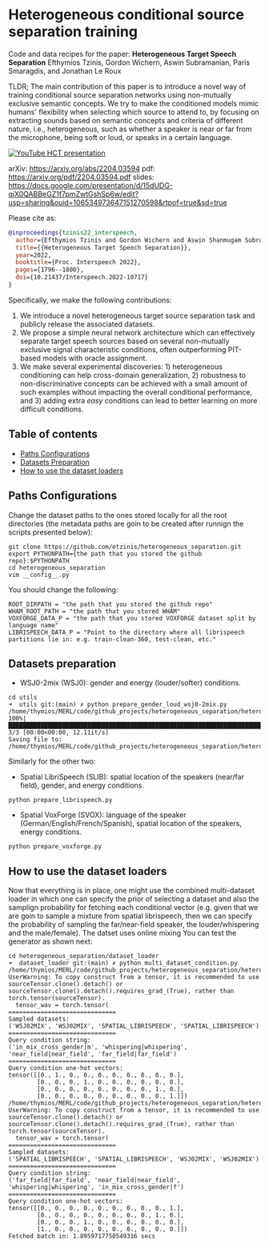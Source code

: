 # Heterogeneous conditional source separation training

Code and data recipes for the paper: 
**Heterogeneous Target Speech Separation** 
Efthymios Tzinis, Gordon Wichern, Aswin Subramanian, Paris Smaragdis, and Jonathan Le Roux

TLDR; The main contribution of this paper is to introduce a novel way of training conditional source separation networks using non-mutually exclusive semantic concepts. We try to make the conditioned models mimic humans' flexibility when selecting which source to attend to, by focusing on extracting sounds based on semantic concepts and criteria of different nature, i.e., heterogeneous, such as whether a speaker is near or far from the microphone, being soft or loud, or speaks in a certain language.

[![YouTube HCT presentation](https://img.youtube.com/vi/tPjGSuBcGA4/0.jpg)](https://www.youtube.com/watch?v=tPjGSuBcGA4 "Virtual Interspeech paper's presentation")

arXiv: https://arxiv.org/abs/2204.03594
pdf: https://arxiv.org/pdf/2204.03594.pdf
slides: https://docs.google.com/presentation/d/15dUDG-qiX0QABBeGZ1f7pmZwtGshSp6w/edit?usp=sharing&ouid=106534973647151270598&rtpof=true&sd=true

Please cite as:
```BibTex
@inproceedings{tzinis22_interspeech,
  author={Efthymios Tzinis and Gordon Wichern and Aswin Shanmugam Subramanian and Paris Smaragdis and Jonathan {Le Roux}},
  title={{Heterogeneous Target Speech Separation}},
  year=2022,
  booktitle={Proc. Interspeech 2022},
  pages={1796--1800},
  doi={10.21437/Interspeech.2022-10717}
}
```

Specifically, we make the following contributions:

1. We introduce a novel heterogeneous target source separation task and publicly release the associated datasets. 
2. We propose a simple neural network architecture which can effectively separate target speech sources based on several non-mutually exclusive signal characteristic conditions, often outperforming PIT-based models with oracle assignment.
3. We make several experimental discoveries: 1) heterogeneous conditioning can help cross-domain generalization, 2) robustness to non-discriminative concepts can be achieved with a small amount of such examples without impacting the overall conditional performance, and 3) adding extra _easy_ conditions can lead to better learning on more difficult conditions.

## Table of contents

- [Paths Configurations](#paths-configurations)
- [Datasets Preparation](#datasets-preparation)
- [How to use the dataset loaders](#how-to-use-the-dataset-loaders)

## Paths Configurations

Change the dataset paths to the ones stored locally for all the root directories (the metadata paths are goin to be created after runnign the scripts presented below):
```shell
git clone https://github.com/etzinis/heterogeneous_separation.git
export PYTHONPATH={the path that you stored the github repo}:$PYTHONPATH
cd heterogeneous_separation
vim __config__.py
```

You should change the following:
```shell
ROOT_DIRPATH = "the path that you stored the github repo"
WHAM_ROOT_PATH = "the path that you stored WHAM"
VOXFORGE_DATA_P = "the path that you stored VOXFORGE dataset split by language name"
LIBRISPEECH_DATA_P = "Point to the directory where all librispeech partitions lie in: e.g. train-clean-360, test-clean, etc."
```

## Datasets preparation

- WSJ0-2mix (WSJ0): gender and energy (louder/softer) conditions.
```shell
cd utils
➜  utils git:(main) ✗ python prepare_gender_loud_wsj0-2mix.py
/home/thymios/MERL/code/github_projects/heterogeneous_separation/heterogeneous_separation/dataset_loader/wham_speaker_gender_info.txt
100%|██████████████████████████████████████████████████████████████████████████████████████████████████████████████████████████████████████████████████████| 3/3 [00:00<00:00, 12.11it/s]
Saving file to: /home/thymios/MERL/code/github_projects/heterogeneous_separation/heterogeneous_separation/dataset_loader/wsj02mix_metadata.txt
```

Similarly for the other two:
- Spatial LibriSpeech (SLIB): spatial location of the speakers (near/far field), gender, and energy conditions.
```shell
python prepare_librispeech.py
``` 

- Spatial VoxForge (SVOX): language of the speaker (German/English/French/Spanish), spatial location of the speakers, energy conditions.
```shell
python prepare_voxforge.py
```   

## How to use the dataset loaders
Now that everything is in place, one might use the combined multi-dataset loader in which one can specify the prior of selecting a dataset and also the samplign probability for fetching each conditional vector (e.g. given that we are goin to sample a mixture from spatial librispeech, then we can specify the probability of sampling the far/near-field speaker, the louder/whispering and the male/female). The datset uses online mixing  You can test the generator as shown next:
```shell
cd heterogeneous_separation/dataset_loader 
➜  dataset_loader git:(main) ✗ python multi_dataset_condition.py 
/home/thymios/MERL/code/github_projects/heterogeneous_separation/heterogeneous_separation/dataset_loader/abstract_dataset.py:46: UserWarning: To copy construct from a tensor, it is recommended to use sourceTensor.clone().detach() or sourceTensor.clone().detach().requires_grad_(True), rather than torch.tensor(sourceTensor).
  tensor_wav = torch.tensor(
==============================
Sampled datasets:
('WSJ02MIX', 'WSJ02MIX', 'SPATIAL_LIBRISPEECH', 'SPATIAL_LIBRISPEECH')
==============================
Query condition string:
('in_mix_cross_gender|m', 'whispering|whispering', 'near_field|near_field', 'far_field|far_field')
==============================
Query condition one-hot vectors:
tensor([[0., 1., 0., 0., 0., 0., 0., 0., 0., 0.],
        [0., 0., 0., 1., 0., 0., 0., 0., 0., 0.],
        [0., 0., 0., 0., 0., 0., 0., 0., 1., 0.],
        [0., 0., 0., 0., 0., 0., 0., 0., 0., 1.]])
/home/thymios/MERL/code/github_projects/heterogeneous_separation/heterogeneous_separation/dataset_loader/abstract_dataset.py:46: UserWarning: To copy construct from a tensor, it is recommended to use sourceTensor.clone().detach() or sourceTensor.clone().detach().requires_grad_(True), rather than torch.tensor(sourceTensor).
  tensor_wav = torch.tensor(
==============================
Sampled datasets:
('SPATIAL_LIBRISPEECH', 'SPATIAL_LIBRISPEECH', 'WSJ02MIX', 'WSJ02MIX')
==============================
Query condition string:
('far_field|far_field', 'near_field|near_field', 'whispering|whispering', 'in_mix_cross_gender|f')
==============================
Query condition one-hot vectors:
tensor([[0., 0., 0., 0., 0., 0., 0., 0., 0., 1.],
        [0., 0., 0., 0., 0., 0., 0., 0., 1., 0.],
        [0., 0., 0., 1., 0., 0., 0., 0., 0., 0.],
        [1., 0., 0., 0., 0., 0., 0., 0., 0., 0.]])
Fetched batch in: 1.8959717750549316 secs
```   
